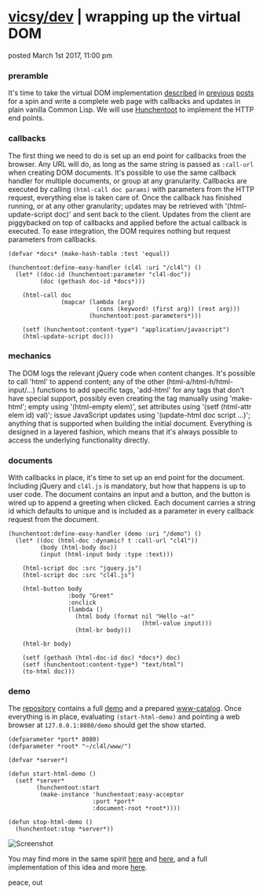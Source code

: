 # [vicsy/dev](https://github.com/codr4life/vicsydev) | wrapping up the virtual DOM
posted March 1st 2017, 11:00 pm

### preramble
It's time to take the virtual DOM implementation [described](https://github.com/codr4life/vicsydev/blob/master/virtual_dom.md) in [previous](https://github.com/codr4life/vicsydev/blob/master/syncing_virtual_dom.md) [posts](https://github.com/codr4life/vicsydev/blob/master/calling_virtual_dom.md) for a spin and write a complete web page with callbacks and updates in plain vanilla Common Lisp. We will use [Hunchentoot](http://weitz.de/hunchentoot/) to implement the HTTP end points. 

### callbacks
The first thing we need to do is set up an end point for callbacks from the browser. Any URL will do, as long as the same string is passed as ```:call-url``` when creating DOM documents. It's possible to use the same callback handler for multiple documents, or group at any granularity. Callbacks are executed by calling ```(html-call doc params)``` with parameters from the HTTP request, everything else is taken care of. Once the callback has finished running, or at any other granularity; updates may be retrieved with '(html-update-script doc)' and sent back to the client. Updates from the client are piggybacked on top of callbacks and applied before the actual callback is executed. To ease integration, the DOM requires nothing but request parameters from callbacks.

```
(defvar *docs* (make-hash-table :test 'equal))

(hunchentoot:define-easy-handler (cl4l :uri "/cl4l") ()
  (let* ((doc-id (hunchentoot:parameter "cl4l-doc"))
         (doc (gethash doc-id *docs*)))

    (html-call doc
               (mapcar (lambda (arg)
                         (cons (keyword! (first arg)) (rest arg)))
                       (hunchentoot:post-parameters*)))

    (setf (hunchentoot:content-type*) "application/javascript")
    (html-update-script doc)))
```

### mechanics
The DOM logs the relevant jQuery code when content changes. It's possible to call 'html' to append content; any of the other (html-a/html-h/html-input/...) functions to add specific tags, 'add-html' for any tags that don't have special support, possibly even creating the tag manually using 'make-html'; empty using '(html-empty elem)', set attributes using '(setf (html-attr elem id) val)'; issue JavaScript updates using '(update-html doc script ...)'; anything that is supported when building the initial document. Everything is designed in a layered fashion, which means that it's always possible to access the underlying functionality directly. 

### documents
With callbacks in place, it's time to set up an end point for the document. Including jQuery and ```cl4l.js``` is mandatory, but how that happens is up to user code. The document contains an input and a button, and the button is wired up to append a greeting when clicked. Each document carries a string id which defaults to unique and is included as a parameter in every callback request from the document.

```
(hunchentoot:define-easy-handler (demo :uri "/demo") ()
  (let* ((doc (html-doc :dynamic? t :call-url "cl4l"))
         (body (html-body doc))
         (input (html-input body :type :text)))

    (html-script doc :src "jquery.js")
    (html-script doc :src "cl4l.js")

    (html-button body
                 :body "Greet"
                 :onclick
                 (lambda ()
                   (html body (format nil "Hello ~a!"
                                      (html-value input)))
                   (html-br body)))
    
    (html-br body)
    
    (setf (gethash (html-doc-id doc) *docs*) doc)
    (setf (hunchentoot:content-type*) "text/html")
    (to-html doc)))
```

### demo
The [repository](https://github.com/codr4life/cl4l) contains a full [demo](https://github.com/codr4life/cl4l/blob/master/html-demo.lisp) and a prepared [www-catalog](https://github.com/codr4life/cl4l/tree/master/www). Once everything is in place, evaluating ```(start-html-demo)``` and pointing a web browser at ```127.0.0.1:8080/demo``` should get the show started.

```
(defparameter *port* 8080)
(defparameter *root* "~/cl4l/www/")

(defvar *server*)

(defun start-html-demo ()
  (setf *server*
        (hunchentoot:start
         (make-instance 'hunchentoot:easy-acceptor
                        :port *port*
                        :document-root *root*))))

(defun stop-html-demo ()
  (hunchentoot:stop *server*))
```

![Screenshot](https://github.com/codr4life/vicsydev/blob/master/virtual-dom-demo.png)

You may find more in the same spirit [here](http://vicsydev.blogspot.de/) and [here](https://github.com/codr4life/vicsydev), and a full implementation of this idea and more [here](https://github.com/codr4life/cl4l).

peace, out
